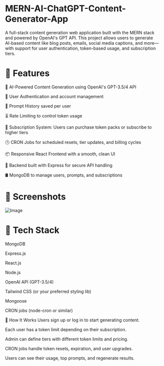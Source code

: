 # MERN-AI-ChatGPT-Content-Generator-App
A full-stack content generation web application built with the MERN stack and powered by OpenAI's GPT API. This project allows users to generate AI-based content like blog posts, emails, social media captions, and more—with support for user authentication, token-based usage, and subscription tiers.

# 🚀 Features 
💬 AI-Powered Content Generation using OpenAI's GPT-3.5/4 API

🔐 User Authentication and account management

📜 Prompt History saved per user

⏳ Rate Limiting to control token usage

💸 Subscription System: Users can purchase token packs or subscribe to higher tiers

🕒 CRON Jobs for scheduled resets, tier updates, and billing cycles

📦 Responsive React Frontend with a smooth, clean UI

🧠 Backend built with Express for secure API handling

🛢️ MongoDB to manage users, prompts, and subscriptions



# 📸 Screenshots
![Image](https://github.com/user-attachments/assets/7d0f1783-76bb-4657-bb3b-8562c600cfdf)




# 🧰 Tech Stack
MongoDB

Express.js

React.js

Node.js

OpenAI API (GPT-3.5/4)

Tailwind CSS (or your preferred styling lib)

Mongoose

CRON jobs (node-cron or similar)

🔧 How It Works
Users sign up or log in to start generating content.

Each user has a token limit depending on their subscription.

Admin can define tiers with different token limits and pricing.

CRON jobs handle token resets, expiration, and user upgrades.

Users can see their usage, top prompts, and regenerate results.

